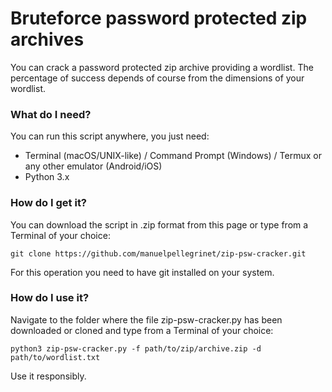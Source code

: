 # Bruteforce password protected zip archives
You can crack a password protected zip archive providing a wordlist. 
The percentage of success depends of course from the dimensions of your wordlist.

### What do I need?
You can run this script anywhere, you just need:
- Terminal (macOS/UNIX-like) / Command Prompt (Windows) / Termux or any other emulator (Android/iOS)
- Python 3.x 

### How do I get it?
You can download the script in .zip format from this page or type from a Terminal of your choice: 

<pre><code>git clone https://github.com/manuelpellegrinet/zip-psw-cracker.git</code></pre>

For this operation you need to have git installed on your system.

### How do I use it?
Navigate to the folder where the file zip-psw-cracker.py has been downloaded or cloned and type from a Terminal of your choice: 

<pre><code>python3 zip-psw-cracker.py -f path/to/zip/archive.zip -d path/to/wordlist.txt</code></pre>

Use it responsibly.
